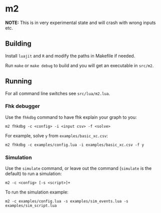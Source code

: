 m2
===

**NOTE:** This is in very experimental state and will crash with wrong inputs etc.

Building
--------
Install `luajit` and `R` and modify the paths in Makefile if needed.

Run `make` or `make debug` to build and you will get an executable in `src/m2`.

Running
-------
For all command line switches see `src/lua/m2.lua`.

### Fhk debugger
Use the `fhkdbg` command to have fhk explain your graph to you:
```
m2 fhkdbg -c <config> -i <input csv> -f <solve>
```

For example, solve `y` from `examples/basic_xc.csv`:

```
m2 fhkdbg -c examples/config.lua -i examples/basic_xc.csv -f y
```

### Simulation
Use the `simulate` command, or leave out the command (`simulate` is the default) to run a simulation:
```
m2 -c <config> [-s <script>]+
```

To run the simulation example:

```
m2 -c examples/config.lua -s examples/sim_events.lua -s examples/sim_script.lua
```